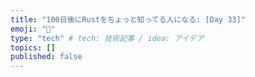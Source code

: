 ```yaml
---
title: "100日後にRustをちょっと知ってる人になる: [Day 33]"
emoji: "🦀"
type: "tech" # tech: 技術記事 / idea: アイデア
topics: []
published: false
---
```

